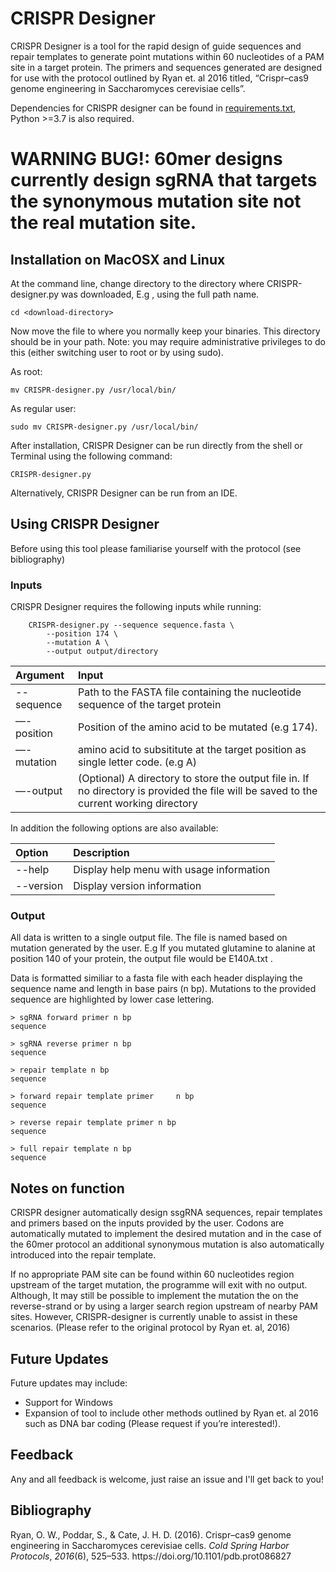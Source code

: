# CRISPR Designer
CRISPR Designer is a tool for the rapid design of guide sequences and repair templates to generate point mutations within 60 nucleotides of a PAM site in a target protein.  The primers and sequences generated are designed for use with the protocol outlined by Ryan et. al 2016 titled, “Crispr–cas9 genome engineering in Saccharomyces cerevisiae cells”.

Dependencies for CRISPR designer can be found in [requirements.txt](https://github.com/Orpowell/CRISPR-Designer/requirements.txt), Python >=3.7 is also required.
# WARNING BUG!: 60mer designs currently design sgRNA that targets the synonymous mutation site not the real mutation site.
## Installation on MacOSX and Linux
At the command line, change directory to the directory where CRISPR-designer.py was downloaded, E.g , using the full path name.

	cd <download-directory>

Now move the file to where you normally keep your binaries. This directory should be in your path. Note: you may require administrative privileges to do this (either switching user to root or by using sudo).

As root:

	mv CRISPR-designer.py /usr/local/bin/

As regular user:

	sudo mv CRISPR-designer.py /usr/local/bin/

After installation, CRISPR Designer can be run directly from the shell or Terminal using the following command:

	CRISPR-designer.py

Alternatively, CRISPR Designer can be run from an IDE.

## Using CRISPR Designer
Before using this tool please familiarise yourself with the protocol (see bibliography)
### Inputs
CRISPR Designer requires the following inputs while running:

		CRISPR-designer.py --sequence sequence.fasta \
			--position 174 \
			--mutation A \
			--output output/directory

| Argument | Input |
| :---------- | :-----|
| --sequence | Path to the FASTA file containing the nucleotide sequence of the target protein |
| —-position | Position of the amino acid to be mutated (e.g 174).
| —-mutation | amino acid to subsititute at the target position as single letter code. (e.g A)
| —-output | (Optional) A directory to store the output file in. If no directory is provided the file will be saved to the current working directory |

In addition the following options are also available:

| Option | Description |
|:--------- | :-----------|
| --help | Display help menu with usage information |
|  --version | Display version information |

### Output
All data is written to a single output file. The file is named based on mutation generated by the user. E.g If you mutated glutamine to alanine at position 140 of your protein, the output file would be E140A.txt .

Data is formatted similiar to a fasta file with each header displaying the sequence name and length in base pairs (n bp). Mutations to the provided sequence are highlighted by lower case lettering. 

	> sgRNA forward primer n bp
	sequence

	> sgRNA reverse primer n bp
	sequence

	> repair template n bp
	sequence

	> forward repair template primer	 n bp
	sequence

	> reverse repair template primer n bp
	sequence

	> full repair template n bp
	sequence

## Notes on function
CRISPR designer  automatically design ssgRNA sequences, repair templates and primers based on the inputs provided by the user.  Codons are automatically mutated to implement the desired mutation and in the case of the 60mer protocol an additional synonymous mutation is also automatically introduced into the repair template.

If no appropriate PAM site can be found within 60 nucleotides region upstream of the target mutation, the programme will exit with no output. Although, It may still be possible to implement the mutation the on the reverse-strand or by using a larger search region upstream of nearby PAM sites. However, CRISPR-designer is currently unable to assist in these scenarios. (Please refer to the original protocol by Ryan et. al, 2016) 

## Future Updates
Future updates may include:
- Support for Windows 
- Expansion of tool to include other methods outlined by Ryan et. al 2016 such as DNA bar coding (Please request if you’re interested!).

## Feedback
Any and all feedback is welcome, just raise an issue and I'll get back to you!

## Bibliography
<div class="csl-entry">Ryan, O. W., Poddar, S., &#38; Cate, J. H. D. (2016). Crispr–cas9 genome engineering in Saccharomyces cerevisiae cells. <i>Cold Spring Harbor Protocols</i>, <i>2016</i>(6), 525–533. https://doi.org/10.1101/pdb.prot086827</div>



